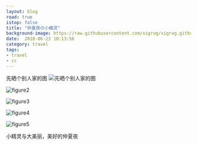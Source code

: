 ```yaml
---
layout: blog
road: true
istop: false
title: "仲夏夜の小精灵"
background-image: https://raw.githubusercontent.com/xigrug/xigrug.github.io/master/picture/linggusi.jpg 
date:  2018-06-23 10:13:56
category: travel
tags:
- travel
- cc
---
```


先晒个别人家的图
![先晒个别人家的图](https://raw.githubusercontent.com/xigrug/xigrug.github.io/master/picture/20180625105926.jpg)

![figure2](https://raw.githubusercontent.com/xigrug/xigrug.github.io/master/picture/20180625105949.jpg)

![figure3](https://raw.githubusercontent.com/xigrug/xigrug.github.io/master/picture/20180625110012.jpg)

![figure4](https://raw.githubusercontent.com/xigrug/xigrug.github.io/master/picture/20180625110004.jpg)

![figure5](https://raw.githubusercontent.com/xigrug/xigrug.github.io/master/picture/20180625110017.jpg)

小精灵与大美丽，美好的仲夏夜

